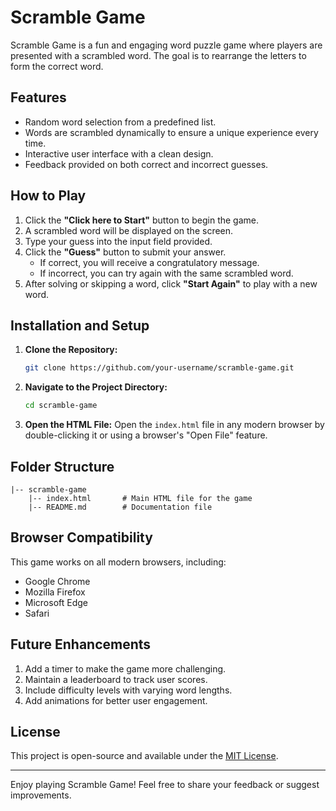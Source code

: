 # Scramble Game

Scramble Game is a fun and engaging word puzzle game where players are presented with a scrambled word. The goal is to rearrange the letters to form the correct word.

## Features
- Random word selection from a predefined list.
- Words are scrambled dynamically to ensure a unique experience every time.
- Interactive user interface with a clean design.
- Feedback provided on both correct and incorrect guesses.

## How to Play
1. Click the **"Click here to Start"** button to begin the game.
2. A scrambled word will be displayed on the screen.
3. Type your guess into the input field provided.
4. Click the **"Guess"** button to submit your answer.
    - If correct, you will receive a congratulatory message.
    - If incorrect, you can try again with the same scrambled word.
5. After solving or skipping a word, click **"Start Again"** to play with a new word.

## Installation and Setup
1. **Clone the Repository:**
   ```bash
   git clone https://github.com/your-username/scramble-game.git
   ```
2. **Navigate to the Project Directory:**
   ```bash
   cd scramble-game
   ```
3. **Open the HTML File:**
   Open the `index.html` file in any modern browser by double-clicking it or using a browser's "Open File" feature.

## Folder Structure
```
|-- scramble-game
    |-- index.html       # Main HTML file for the game
    |-- README.md        # Documentation file
```

## Browser Compatibility
This game works on all modern browsers, including:
- Google Chrome
- Mozilla Firefox
- Microsoft Edge
- Safari

## Future Enhancements
1. Add a timer to make the game more challenging.
2. Maintain a leaderboard to track user scores.
3. Include difficulty levels with varying word lengths.
4. Add animations for better user engagement.

## License
This project is open-source and available under the [MIT License](LICENSE).

---

Enjoy playing Scramble Game! Feel free to share your feedback or suggest improvements.

